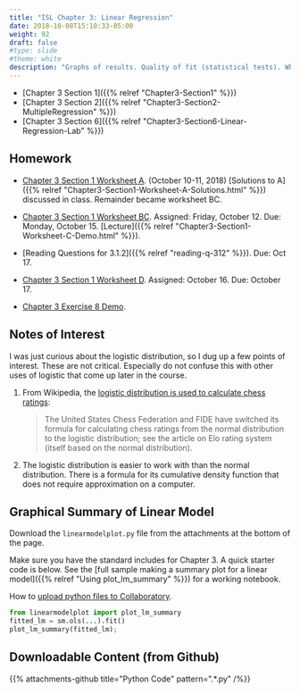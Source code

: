 ```yaml
---
title: "ISL Chapter 3: Linear Regression"
date: 2018-10-08T15:10:33-05:00
weight: 92
draft: false
#type: slide
#theme: white
description: "Graphs of results. Quality of fit (statistical tests). When do you have enough variables included?"
---
```


* [Chapter 3 Section 1]({{% relref "Chapter3-Section1" %}})
* [Chapter 3 Section 2]({{% relref "Chapter3-Section2-MultipleRegression" %}})
* [Chapter 3 Section 6]({{% relref "Chapter3-Section6-Linear-Regression-Lab" %}})

## Homework

* [Chapter 3 Section 1 Worksheet
  A](https://colab.research.google.com/drive/11SjQKhsL9oX3bM5pHvGAl2yHhQN4M9-v).
  (October 10-11, 2018) [Solutions to A]({{% relref
  "Chapter3-Section1-Worksheet-A-Solutions.html" %}}) discussed in class. Remainder became worksheet BC.
* [Chapter 3 Section 1 Worksheet
  BC](https://colab.research.google.com/drive/1sByruzoLR3D14if-x3YppUbsJsgVroYU). Assigned:
  Friday, October 12. Due: Monday, October 15. [Lecture]({{% relref "Chapter3-Section1-Worksheet-C-Demo.html" %}}).

* [Reading Questions for 3.1.2]({{% relref "reading-q-312" %}}). Due:
  Oct 17.

* [Chapter 3 Section 1 Worksheet
  D](https://colab.research.google.com/drive/1un0iS9v6hjc_WrzpVqj1BWSouG-fnHw2). Assigned:
  October 16. Due: October 17.

* [Chapter 3 Exercise 8 Demo](https://colab.research.google.com/drive/1kup4F6XKYZ4Sqcxuj8ClE1K14sCCDT1o).

## Notes of Interest

I was just curious about the logistic distribution, so I dug up a few
points of interest. These are not critical. Especially do not confuse
this with other uses of logistic that come up later in the course.

1. From Wikipedia, the [logistic distribution is used to calculate
   chess ratings](https://en.wikipedia.org/wiki/Sech-square_distribution#Chess_ratings):

     > Τhe United States Chess Federation and FIDE have switched its formula for calculating chess ratings from the normal distribution to the logistic distribution; see the article on Elo rating system (itself based on the normal distribution). 

2. The logistic distribution is easier to work with than the normal
   distribution. There is a formula for its cumulative density
   function that does not require approximation on a computer.


## Graphical Summary of Linear Model
Download the `linearmodelplot.py` file from the attachments at the
bottom of the page.

Make sure you have the standard includes for Chapter 3. A quick
starter code is below. See the [full sample making a summary plot for
a linear model]({{% relref "Using plot_lm_summary" %}}) for a working notebook.

How to [upload python files to
Collaboratory](https://stackoverflow.com/questions/48905127/importing-py-files-in-google-colab).

```python
from linearmodelplot import plot_lm_summary
fitted_lm = sm.ols(...).fit()
plot_lm_summary(fitted_lm);
```

## Downloadable Content (from Github)

{{% attachments-github title="Python Code" pattern=".*\.py" /%}}

